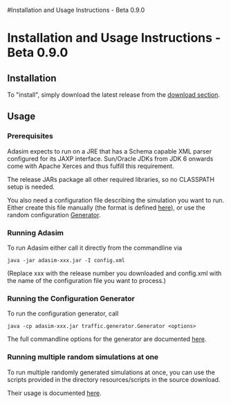 #Installation and Usage Instructions - Beta 0.9.0

# Installation and Usage Instructions - Beta 0.9.0 #

## Installation ##

To "install", simply download the latest release from the [download section](http://code.google.com/p/adasim/downloads/list).

## Usage ##

### Prerequisites ###

Adasim expects to run on a JRE that has a Schema capable XML parser configured for its JAXP interface. Sun/Oracle JDKs from JDK 6 onwards come with Apache Xerces and thus fulfill this requirement.

The release JARs package all other required libraries, so no CLASSPATH setup is needed.

You also need a configuration file describing the simulation you want to run. Either create this file manually (the format is defined [here](XML_config.md)), or use the random configuration [Generator](Generator.md).

### Running Adasim ###

To run Adasim either call it directly from the commandline via

```
java -jar adasim-xxx.jar -I config.xml
```

(Replace xxx with the release number you downloaded and config.xml with the name of the configuration file you want to process.)

### Running the Configuration Generator ###

To run the configuration generator, call

```
java -cp adasim-xxx.jar traffic.generator.Generator <options>
```

The full commandline options for the generator are documented [here](Generator.md).

### Running multiple random simulations at one ###

To run multiple randomly generated simulations at once, you can use the scripts provided in the directory resources/scripts in the source download.

Their usage is documented [here](Scripts.md).